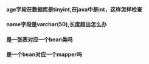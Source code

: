 #### age字段在数据库是tinyint,在java中是int，这样怎样检查

#### name字段是varchar(50),长度超出怎么办

#### 是一张表对应一个bean类吗

#### 是一个bean对应一个mapper吗